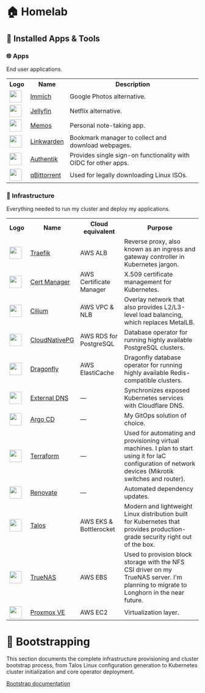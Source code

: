 # :house: Homelab

## :rocket: Installed Apps & Tools

### :globe_with_meridians: Apps

End user applications.
<table>
    <tr>
        <th>Logo</th>
        <th>Name</th>
        <th>Description</th>
    </tr>
    <tr>
        <td><img width="32" src="https://cdn.jsdelivr.net/gh/homarr-labs/dashboard-icons/svg/immich.svg"></td>
        <td><a href="https://www.commafeed.com/#/welcome">Immich</a></td>
        <td>Google Photos alternative.</td>
    </tr>
    <tr>
        <td><img width="32" src="https://cdn.jsdelivr.net/gh/homarr-labs/dashboard-icons/svg/jellyfin.svg"></td>
        <td><a href="https://github.com/gethomepage/homepage">Jellyfin</a></td>
        <td>Netflix alternative.</td>
    </tr>
    <tr>
        <td><img width="32" src="https://cdn.jsdelivr.net/gh/homarr-labs/dashboard-icons/png/memos.png"></td>
        <td><a href="https://github.com/gethomepage/homepage">Memos</a></td>
        <td>Personal note-taking app.</td>
    </tr>
    <tr>
        <td><img width="32" src="https://cdn.jsdelivr.net/gh/homarr-labs/dashboard-icons/png/linkwarden.png"></td>
        <td><a href="https://github.com/gethomepage/homepage">Linkwarden</a></td>
        <td>Bookmark manager to collect and download webpages.</td>
    </tr>
    <tr>
        <td><img width="32" src="https://cdn.jsdelivr.net/gh/homarr-labs/dashboard-icons/svg/authentik.svg"></td>
        <td><a href="https://www.commafeed.com/#/welcome">Authentik</a></td>
        <td>Provides single sign-on functionality with OIDC for other apps.</td>
    </tr>
    <tr>
        <td><img width="32" src="https://cdn.jsdelivr.net/gh/homarr-labs/dashboard-icons/svg/qbittorrent.svg"></td>
        <td><a href="https://n8n.io/">qBittorrent</a></td>
        <td>Used for legally downloading Linux ISOs.</td>
    </tr>
</table>

### :hammer: Infrastructure

Everything needed to run my cluster and deploy my applications.
<table>
    <tr>
        <th>Logo</th>
        <th>Name</th>
        <th>Cloud equivalent</th>
        <th>Purpose</th>
    </tr>
    <tr>
        <td><img width="32" src="https://cdn.jsdelivr.net/gh/homarr-labs/dashboard-icons/svg/traefik-proxy.svg"></td>
        <td><a href="https://traefik.io/traefik/">Traefik</a></td>
        <td>AWS ALB</td>
        <td>Reverse proxy, also known as an ingress and gateway controller in Kubernetes jargon.</td>
    </tr>
    <tr>
        <td><img width="32" src="https://cdn.jsdelivr.net/gh/homarr-labs/dashboard-icons/svg/cert-manager.svg"></td>
        <td><a href="https://cert-manager.io/">Cert Manager</a></td>
        <td>AWS Certificate Manager</td>
        <td>X.509 certificate management for Kubernetes.</td>
    </tr>
    <tr>
        <td><img width="32" src="https://cdn.jsdelivr.net/gh/homarr-labs/dashboard-icons/svg/cilium.svg"></td>
        <td><a href="https://cilium.io/">Cilium</a></td>
        <td>AWS VPC & NLB</td>
        <td>Overlay network that also provides L2/L3-level load balancing, which replaces MetalLB.</td>
    </tr>
    <tr>
        <td><img width="32" src="https://cdn.jsdelivr.net/gh/homarr-labs/dashboard-icons/svg/postgresql.svg"></td>
        <td><a href="https://cloudnative-pg.io/">CloudNativePG</a></td>
        <td>AWS RDS for PostgreSQL</td>
        <td>Database operator for running highly available PostgreSQL clusters.</td>
    </tr>
    <tr>
        <td><img width="32" src="https://www.dragonflydb.io/favicon.ico"></td>
        <td><a href="https://www.dragonflydb.io/">Dragonfly</a></td>
        <td>AWS ElastiCache</td>
        <td>Dragonfly database operator for running highly available Redis-compatible clusters.</td>
    </tr>
    <tr>
        <td><img width="32" src="https://www.svgrepo.com/download/530451/dns.svg"></td>
        <td><a href="https://github.com/kubernetes-sigs/external-dns">External DNS</a></td>
        <td>—</td>
        <td>Synchronizes exposed Kubernetes services with Cloudflare DNS.</td>
    </tr>
    <tr>
        <td><img width="32" src="https://cdn.jsdelivr.net/gh/homarr-labs/dashboard-icons/svg/argo-cd.svg"></td>
        <td><a href="https://argoproj.github.io/cd/">Argo CD</a></td>
        <td>—</td>
        <td>My GitOps solution of choice.</td>
    </tr>
    <tr>
        <td><img width="32" src="https://cdn.jsdelivr.net/gh/homarr-labs/dashboard-icons/svg/terraform.svg"></td>
        <td><a href="https://www.hashicorp.com/en/products/terraform/">Terraform</a></td>
        <td>—</td>
        <td>Used for automating and provisioning virtual machines. I plan to start using it for IaC configuration of network devices (Mikrotik switches and router).</td>
    </tr>
    <tr>
        <td><img width="32" src="https://www.svgrepo.com/download/374041/renovate.svg"></td>
        <td><a href="https://github.com/renovatebot/renovate">Renovate</a></td>
        <td>—</td>
        <td>Automated dependency updates.</td>
    </tr>
    <tr>
        <td><img width="32" src="https://cdn.jsdelivr.net/gh/homarr-labs/dashboard-icons/svg/talos.svg"></td>
        <td><a href="https://www.talos.dev/">Talos</a></td>
        <td>AWS EKS & Bottlerocket</td>
        <td>Modern and lightweight Linux distribution built for Kubernetes that provides production-grade security right out of the box.</td>
    </tr>
    <tr>
        <td><img width="32" src="https://cdn.jsdelivr.net/gh/homarr-labs/dashboard-icons/svg/truenas.svg"></td>
        <td><a href="https://www.truenas.com/">TrueNAS</a></td>
        <td>AWS EBS</td>
        <td>Used to provision block storage with the NFS CSI driver on my TrueNAS server. I'm planning to migrate to Longhorn in the near future.</td>
    </tr>
    <tr>
        <td><img width="32" src="https://cdn.jsdelivr.net/gh/homarr-labs/dashboard-icons/svg/proxmox.svg"></td>
        <td><a href="https://www.proxmox.com/en/products/proxmox-virtual-environment/overview">Proxmox VE</a></td>
        <td>AWS EC2</td>
        <td>Virtualization layer.</td>
    </tr>
</table>

# :construction: Bootstrapping

This section documents the complete infrastructure provisioning and cluster bootstrap process, from Talos Linux configuration generation to Kubernetes cluster initialization and core operator deployment.

[Bootstrap documentation](BOOTSTRAP.MD)
